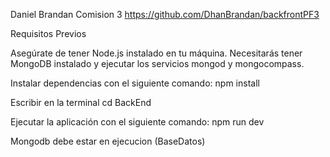 Daniel Brandan Comision 3
https://github.com/DhanBrandan/backfrontPF3

Requisitos Previos

Asegúrate de tener Node.js instalado en tu máquina.
Necesitarás tener MongoDB instalado y ejecutar los servicios mongod y mongocompass.

Instalar dependencias con el siguiente comando:
npm install

Escribir en la terminal cd BackEnd

Ejecutar la aplicación con el siguiente comando:
npm run dev

Mongodb debe estar en ejecucion (BaseDatos)